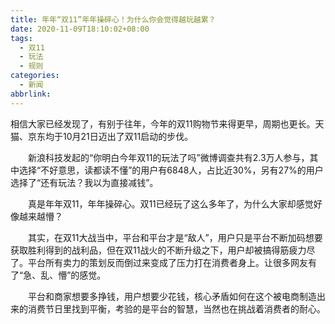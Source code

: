```yaml
---
title: 年年“双11”年年操碎心！为什么你会觉得越玩越累？
date: 2020-11-09T18:10:02+08:00
tags:
  - 双11
  - 玩法
  - 规则
categories:
  - 新闻
abbrlink:
---
```


相信大家已经发现了，有别于往年，今年的双11购物节来得更早，周期也更长。天猫、京东均于10月21日迈出了双11启动的步伐。

　　新浪科技发起的“你明白今年双11的玩法了吗”微博调查共有2.3万人参与，其中选择“不好意思，读都读不懂”的用户有6848人，占比近30%，另有27%的用户选择了“还有玩法？我以为直接减钱”。

　　真是年年双11，年年操碎心。双11已经玩了这么多年了，为什么大家却感觉好像越来越懵？

　　其实，在双11大战当中，平台和平台才是“敌人”，用户只是平台不断加码想要获取胜利得到的战利品，但在双11战火的不断升级之下，用户却被搞得筋疲力尽了。平台所有卖力的策划反而倒过来变成了压力打在消费者身上。让很多网友有了“急、乱、懵”的感觉。

　　平台和商家想要多挣钱，用户想要少花钱，核心矛盾如何在这个被电商制造出来的消费节日里找到平衡，考验的是平台的智慧，当然也在挑战着消费者的耐心。